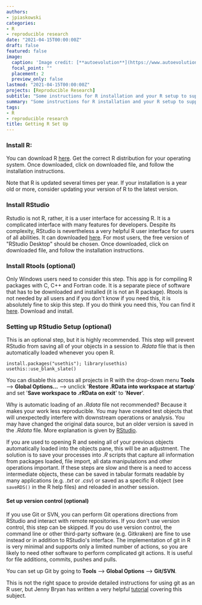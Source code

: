 ```yaml
---
authors:
- jpiaskowski
categories:
- R
- reproducible research
date: "2021-04-15T00:00:00Z"
draft: false
featured: false
image:
  caption: 'Image credit: [**autoevolution**](https://www.autoevolution.com/news/lego-for-grown-ups-or-automotive-ikea-how-to-spend-the-perfect-day-assembling-a-car-101191.html#)'
  focal_point: ""
  placement: 2
  preview_only: false
lastmod: "2021-04-15T00:00:00Z"
projects: [Reproducible Research]
subtitle: "Some instructions for R installation and your R setup to support reproducible research."
summary: "Some instructions for R installation and your R setup to support reproducible research."
tags:
- R
- reproducible research
title: Getting R Set Up
---
```




### Install R:

You can download R [here](https://cloud.r-project.org/). Get the correct R distribution for your operating system. Once downloaded, click on downloaded file, and follow the installation instructions.
  
Note that R is updated several times per year. If your installation is a year old or more, consider updating your version of R to the latest version.

### Install RStudio

Rstudio is not R, rather, it is a user interface for accessing R. It is a complicated interface with many features for developers. Despite its complexity, RStudio is nevertheless a very helpful R user interface for users of all abilities. It can downloaded [here](https://www.rstudio.com/products/rstudio/download/). For most users, the free version of "RStudio Desktop" should be chosen. Once downloaded, click on downloaded file, and follow the installation instructions.

### Install Rtools (optional)

Only Windows users need to consider this step. This app is for compiling R packages with C, C++ and Fortran code. It is a separate piece of software that has to be downloaded and installed (it is not an R package). Rtools is not needed by all users and if you don't know if you need this, it is absolutely fine to skip this step.  If you do think you need this, You can find it [here](https://cran.r-project.org/bin/windows/Rtools/). Download and install.

### Setting up RStudio Setup (optional)

This is an optional step, but it is highly recommended. This step will prevent RStudio from saving all of your objects in a session to *.Rdata* file that is then automatically loaded whenever you open R.  

```
install.packages("usethis"); library(usethis)
usethis::use_blank_slate()
```

You can disable this across all projects in R with the drop-down menu **Tools** --> **Global Options...** --> unclick '**Restore .RData into workspace at startup**' and set '**Save workspace to .rRData on exit**' to '**Never**'. 

Why is automatic loading of an *.Rdata* file not recommended? Because it makes your work less reproducible. You may have created test objects that will unexpectedly interfere with downstream operations or analysis. You may have changed the original data source, but an older version is saved in the *.Rdata* file. More explanation is given by [RStudio](https://usethis.r-lib.org/reference/use_blank_slate.html).

If you are used to opening R and seeing all of your previous objects automatically loaded into the objects pane, this will be an adjustment. The solution is to save your processes into *.R* scripts that capture all information from packages loaded, file import, all data manipulations and other operations important. If these steps are slow and there is a need to access intermediate objects, these can be saved in tabular formats readable by many applications (e.g. *.txt* or *.csv*) or saved as a specific R object (see `saveRDS()` in the R help files) and reloaded in another session.

#### Set up version control (optional)

If you use Git or SVN, you can perform Git operations directions from RStudio and interact with remote repositories. If you don't use version control, this step can be skipped. If you do use version control, the command line or other third-party software (e.g. Gitkraken) are fine to use instead or in addition to RStudio's interface. The implementation of git in R is very minimal and supports only a limited number of actions, so you are likely to need other software to perform complicated git actions. It is useful for file additions, commits, pushes and pulls.

You can set up Git by going to **Tools** --> **Global Options** --> **Git/SVN**.

This is not the right space to provide detailed instructions for using git as an R user, but Jenny Bryan has written a very helpful [tutorial](https://happygitwithr.com/index.html) covering this subject.
